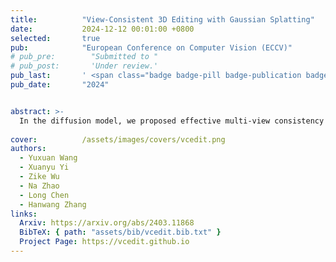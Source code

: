 ```yaml
---
title:          "View-Consistent 3D Editing with Gaussian Splatting"
date:           2024-12-12 00:01:00 +0800
selected:       true
pub:            "European Conference on Computer Vision (ECCV)"
# pub_pre:        "Submitted to "
# pub_post:       'Under review.'
pub_last:       ' <span class="badge badge-pill badge-publication badge-primary">Poster</span>'
pub_date:       "2024"


abstract: >-
  In the diffusion model, we proposed effective multi-view consistency designs that harmonize the inconsistent multi-view image guidance by integrating with 3D Gaussian Splatting (3DGS) characteristics, offering high-quality 3DGS editing.
  
cover:          /assets/images/covers/vcedit.png
authors:
  - Yuxuan Wang
  - Xuanyu Yi
  - Zike Wu
  - Na Zhao
  - Long Chen
  - Hanwang Zhang
links:
  Arxiv: https://arxiv.org/abs/2403.11868
  BibTeX: { path: "assets/bib/vcedit.bib.txt" }
  Project Page: https://vcedit.github.io
---
```

